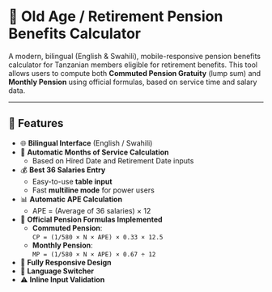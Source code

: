 # 🧮 Old Age / Retirement Pension Benefits Calculator

A modern, bilingual (English & Swahili), mobile-responsive pension benefits calculator for Tanzanian members eligible for retirement benefits. This tool allows users to compute both **Commuted Pension Gratuity** (lump sum) and **Monthly Pension** using official formulas, based on service time and salary data.

---

## 🔧 Features

- 🌐 **Bilingual Interface** (English / Swahili)
- 📅 **Automatic Months of Service Calculation**
  - Based on Hired Date and Retirement Date inputs
- 💰 **Best 36 Salaries Entry**
  - Easy-to-use **table input**
  - Fast **multiline mode** for power users
- 📊 **Automatic APE Calculation**
  - APE = (Average of 36 salaries) × 12
- 🧾 **Official Pension Formulas Implemented**
  - **Commuted Pension**:  
    `CP = (1/580 × N × APE) × 0.33 × 12.5`
  - **Monthly Pension**:  
    `MP = (1/580 × N × APE) × 0.67 ÷ 12`
- 📱 **Fully Responsive Design**
- 🔄 **Language Switcher**
- ⚠️ **Inline Input Validation**
